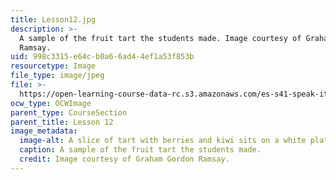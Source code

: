 ```yaml
---
title: Lesson12.jpg
description: >-
  A sample of the fruit tart the students made. Image courtesy of Graham Gordon
  Ramsay.
uid: 998c3315-e64c-b0a6-6ad4-4ef1a53f853b
resourcetype: Image
file_type: image/jpeg
file: >-
  https://open-learning-course-data-rc.s3.amazonaws.com/es-s41-speak-italian-with-your-mouth-full-spring-2012/998c3315e64cb0a66ad44ef1a53f853b_Lesson12.jpg
ocw_type: OCWImage
parent_type: CourseSection
parent_title: Lesson 12
image_metadata:
  image-alt: A slice of tart with berries and kiwi sits on a white plate.
  caption: A sample of the fruit tart the students made.
  credit: Image courtesy of Graham Gordon Ramsay.
---
```

